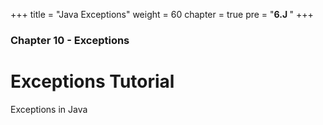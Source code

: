 +++
title = "Java Exceptions"
weight = 60
chapter = true
pre = "<b>6.J </b>"
+++

### Chapter 10 - Exceptions

# Exceptions Tutorial

Exceptions in Java
